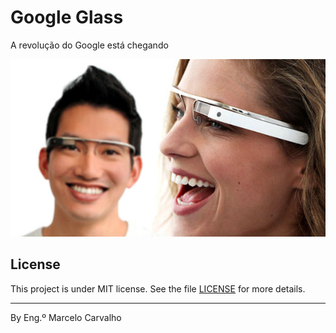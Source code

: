 # Google Glass

A revolução do Google está chegando


<img src="_imagens/glass-quadro-homem-mulher.jpg">


## License

This project is under MIT license. See the file [LICENSE](.github/LICENSE.md) for more details.

---

By Eng.º Marcelo Carvalho 
